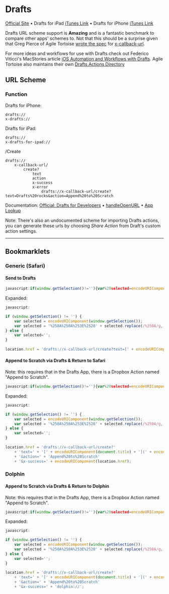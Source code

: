 # Drafts

[Official Site](http://agiletortoise.com/drafts/) • Drafts for iPad [iTunes Link](https://itunes.apple.com/us/app/drafts-for-ipad/id542797283?mt=8) • Drafts for iPhone [iTunes Link](https://itunes.apple.com/us/app/drafts-for-ipad/id542797283?mt=8)

Drafts URL scheme support is **Amazing** and is a fantastic benchmark to compare other apps' schemes to. Not that this should be a surprise given that Greg Pierce of Agile Tortoise [wrote the spec](http://x-callback-url.com/about/) for [x-callback-url](http://x-callback-url.com/).

For more ideas and workflows for use with Drafts check out Federico Viticci's MacStories article [iOS Automation and Workflows with Drafts](http://www.macstories.net/reviews/ios-automation-and-workflows-with-drafts/). Agile Tortoise also maintains their own [Drafts Actions Directory](http://actions.getdrafts.com/)

## URL Scheme

### Function

Drafts for iPhone:

    drafts://
    x-drafts://

Drafts for iPad:

    drafts://
    x-drafts-for-ipad://

/Create

```
drafts://
    x-callback-url/
        create?
            text
            action
            x-success
            x-error
                drafts://x-callback-url/create?text=Drafts%20rocks&action=Append%20to%20Scratch
```

Documentation: [Official: Drafts for Developers](http://agiletortoise.com/drafts-developers/) • [handleOpenURL](http://handleopenurl.com/scheme/drafts) • [App Lookup](http://applookup.com/App/502385074)

Note: There's also an undocumented scheme for importing Drafts actions, you can generate these urls by choosing *Share Action* from Draft's custom action settings.

---

## Bookmarklets

### Generic (Safari)

#### Send to Drafts

```javascript
javascript:if(window.getSelection()!=''){var%20selected=encodeURIComponent(window.getSelection());var%20selected='%250A%250A%253E%2520'+selected.replace(/%250A/g,'%250A%253E%2520');}else{var%20selected='';}location.href='drafts://x-callback-url/create?text=['+encodeURIComponent(document.title)+']('+encodeURIComponent(location.href)+')'+selected;
```

Expanded:

```javascript
javascript:

if (window.getSelection() != '') {
    var selected = encodeURIComponent(window.getSelection());
    var selected = '%250A%250A%253E%2520' + selected.replace(/%250A/g,'%250A%253E%2520');
} else {
    var selected='';
}
    
location.href = 'drafts://x-callback-url/create?text=[' + encodeURIComponent(document.title) + '](' + encodeURIComponent(location.href) + ')' + selected;
```

#### Append to Scratch via Drafts & Return to Safari
Note: this requires that in the Drafts App, there is a Dropbox Action named "Append to Scratch".

```javascript
javascript:if(window.getSelection()!=''){var%20selected=encodeURIComponent(window.getSelection());var%20selected='%250A%250A%253E%2520'+selected.replace(/%250A/g,'%250A%253E%2520');}else{var%20selected='';}location.href='drafts://x-callback-url/create?'+'text='+'['+encodeURIComponent(document.title)+']('+encodeURIComponent(location.href)+')'+selected+'&action='+'Append%20to%20Scratch'+'&x-success='+encodeURIComponent(location.href);
```

Expanded:

```javascript
javascript:

if (window.getSelection() != '') {
    var selected = encodeURIComponent(window.getSelection());
    var selected = '%250A%250A%253E%2520' + selected.replace(/%250A/g,'%250A%253E%2520');
} else {
    var selected='';
}
    
location.href = 'drafts://x-callback-url/create?'
    + 'text=' + '[' + encodeURIComponent(document.title) + '](' + encodeURIComponent(location.href) + ')' + selected
    + '&action=' + 'Append%20to%20Scratch'
    + '&x-success=' + encodeURIComponent(location.href);
```


### Dolphin

#### Append to Scratch via Drafts & Return to Dolphin
Note: this requires that in the Drafts App, there is a Dropbox Action named "Append to Scratch".

```javascript
javascript:if(window.getSelection()!=''){var%20selected=encodeURIComponent(window.getSelection());var%20selected='%250A%250A%253E%2520'+selected.replace(/%250A/g,'%250A%253E%2520');}else{var%20selected='';}location.href='drafts://x-callback-url/create?'+'text='+'['+encodeURIComponent(document.title)+']('+encodeURIComponent(location.href)+')'+selected+'&action='+'Append%20to%20Scratch'+'&x-success='+'dolphin://';
```

Expanded:

```javascript
javascript:

if (window.getSelection() != '') {
    var selected = encodeURIComponent(window.getSelection());
    var selected = '%250A%250A%253E%2520' + selected.replace(/%250A/g,'%250A%253E%2520');
} else {
    var selected='';
}
    
location.href = 'drafts://x-callback-url/create?'
    + 'text=' + '[' + encodeURIComponent(document.title) + '](' + encodeURIComponent(location.href) + ')' + selected
    + '&action=' + 'Append%20to%20Scratch'
    + '&x-success=' + 'dolphin://';
```
